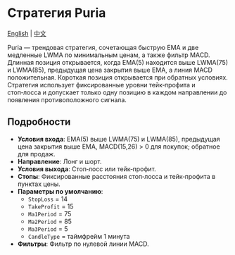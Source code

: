 # Стратегия Puria
[English](README.md) | [中文](README_cn.md)

Puria — трендовая стратегия, сочетающая быструю EMA и две медленные LWMA по минимальным ценам, а также фильтр MACD. Длинная позиция открывается, когда EMA(5) находится выше LWMA(75) и LWMA(85), предыдущая цена закрытия выше EMA, а линия MACD положительная. Короткая позиция открывается при обратных условиях. Стратегия использует фиксированные уровни тейк‑профита и стоп‑лосса и допускает только одну позицию в каждом направлении до появления противоположного сигнала.

## Подробности
- **Условия входа**: EMA(5) выше LWMA(75) и LWMA(85), предыдущая цена закрытия выше EMA, MACD(15,26) > 0 для покупок; обратное для продаж.
- **Направление**: Лонг и шорт.
- **Условия выхода**: Стоп‑лосс или тейк‑профит.
- **Стопы**: Фиксированные расстояния стоп‑лосса и тейк‑профита в пунктах цены.
- **Параметры по умолчанию**:
  - `StopLoss` = 14
  - `TakeProfit` = 15
  - `Ma1Period` = 75
  - `Ma2Period` = 85
  - `Ma3Period` = 5
  - `CandleType` = таймфрейм 1 минута
- **Фильтры**: Фильтр по нулевой линии MACD.
